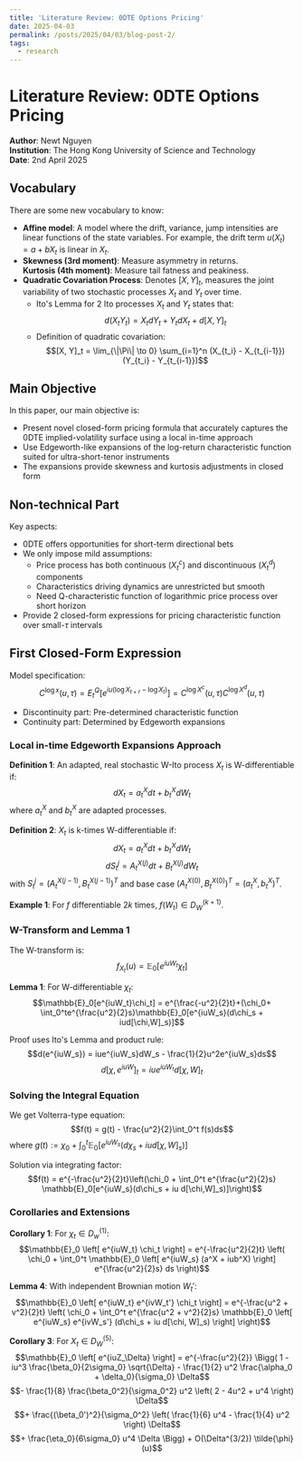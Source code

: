 ```yaml
---
title: 'Literature Review: 0DTE Options Pricing'
date: 2025-04-03
permalink: /posts/2025/04/03/blog-post-2/
tags:
  - research
---
```


# Literature Review: 0DTE Options Pricing
**Author**: Newt Nguyen  
**Institution**: The Hong Kong University of Science and Technology  
**Date**: 2nd April 2025  

## Vocabulary

There are some new vocabulary to know:
- **Affine model**: A model where the drift, variance, jump intensities are linear functions of the state variables. For example, the drift term $u(X_t) = a + bX_t$ is linear in $X_t$.
- **Skewness (3rd moment)**: Measure asymmetry in returns.  
  **Kurtosis (4th moment)**: Measure tail fatness and peakiness.
- **Quadratic Covariation Process**: Denotes $[X, Y]_t$, measures the joint variability of two stochastic processes $X_t$ and $Y_t$ over time.
  - Ito's Lemma for 2 Ito processes $X_t$ and $Y_t$ states that:
    $$d(X_tY_t) = X_tdY_t + Y_tdX_t + d[X, Y]_t$$
  - Definition of quadratic covariation:
    $$[X, Y]_t = \lim_{\|\Pi\| \to 0} \sum_{i=1}^n (X_{t_i} - X_{t_{i-1}})(Y_{t_i} - Y_{t_{i-1}})$$

## Main Objective

In this paper, our main objective is:
- Present novel closed-form pricing formula that accurately captures the 0DTE implied-volatility surface using a local in-time approach
- Use Edgeworth-like expansions of the log-return characteristic function suited for ultra-short-tenor instruments
- The expansions provide skewness and kurtosis adjustments in closed form

## Non-technical Part

Key aspects:
- 0DTE offers opportunities for short-term directional bets
- We only impose mild assumptions:
  - Price process has both continuous ($X_t^c$) and discontinuous ($X_t^d$) components
  - Characteristics driving dynamics are unrestricted but smooth
  - Need Q-characteristic function of logarithmic price process over short horizon
- Provide 2 closed-form expressions for pricing characteristic function over small-$\tau$ intervals

## First Closed-Form Expression

Model specification:
$$C^{\log x}(u, \tau) = E_t^Q[e^{iu(\log X_{t+r} - \log X_t)}] = C^{\log X^c}(u, \tau)C^{\log X^d}(u, \tau)$$

- Discontinuity part: Pre-determined characteristic function
- Continuity part: Determined by Edgeworth expansions

### Local in-time Edgeworth Expansions Approach

**Definition 1**: An adapted, real stochastic W-Ito process $X_t$ is W-differentiable if:
$$dX_t = a_t^Xdt + b_t^XdW_t$$
where $a_t^X$ and $b_t^X$ are adapted processes.

**Definition 2**: $X_t$ is k-times W-differentiable if:
$$dX_t = a_t^Xdt + b_t^XdW_t$$
$$dS_t^j = A_t^{X(j)}dt + B_t^{X(j)}dW_t$$
with $S_t^{j} = (A_t^{X(j - 1)}, B_t^{X(j - 1)})^T$ and base case $(A_t^{X(0)}, B_t^{X(0)})^T = (a_t^X, b_t^X)^T$.

**Example 1**: For $f$ differentiable $2k$ times, $f(W_t) \in D_W^{(k + 1)}$.

### W-Transform and Lemma 1

The W-transform is:
$$f_{X_t}(u) = \mathbb{E}_0[e^{iuW_t}\chi_t]$$

**Lemma 1**: For W-differentiable $\chi_t$:
$$\mathbb{E}_0[e^{iuW_t}\chi_t] = e^{\frac{-u^2}{2}t}+(\chi_0+ \int_0^te^{\frac{u^2}{2}s}\mathbb{E}_0[e^{iuW_s}(d\chi_s + iud[\chi,W]_s)]$$

Proof uses Ito's Lemma and product rule:
$$d(e^{iuW_s}) = iue^{iuW_s}dW_s - \frac{1}{2}u^2e^{iuW_s}ds$$
$$d[\chi,e^{iuW}]_t = iue^{iuW_t}d[\chi,W]_t$$

### Solving the Integral Equation

We get Volterra-type equation:
$$f(t) = g(t) - \frac{u^2}{2}\int_0^t f(s)ds$$
where $g(t) := \chi_0 + \int_0^t \mathbb{E}_0[e^{iuW_s}(d\chi_s + iu d[\chi,W]_s)]$

Solution via integrating factor:
$$f(t) = e^{-\frac{u^2}{2}t}\left(\chi_0 + \int_0^t e^{\frac{u^2}{2}s} \mathbb{E}_0[e^{iuW_s}(d\chi_s + iu d[\chi,W]_s)]\right)$$

### Corollaries and Extensions

**Corollary 1**: For $\chi_t \in D_w^{(1)}$:
$$\mathbb{E}_0 \left[ e^{iuW_t} \chi_t \right] = e^{-\frac{u^2}{2}t} \left( \chi_0 + \int_0^t \mathbb{E}_0 \left[ e^{iuW_s} (a^X + iub^X) \right] e^{\frac{u^2}{2}s} ds \right)$$

**Lemma 4**: With independent Brownian motion $W_t'$:
$$\mathbb{E}_0 \left[ e^{iuW_t} e^{ivW_t'} \chi_t \right] = e^{-\frac{u^2 + v^2}{2}t} \left( \chi_0 + \int_0^t e^{\frac{u^2 + v^2}{2}s} \mathbb{E}_0 \left[ e^{iuW_s} e^{ivW_s'} (d\chi_s + iu d[\chi, W]_s) \right] \right)$$

**Corollary 3**: For $X_t \in D_W^{(5)}$:
$$\mathbb{E}_0 \left[ e^{iuZ_\Delta} \right] = e^{-\frac{u^2}{2}} \Bigg( 1 - iu^3 \frac{\beta_0}{2\sigma_0} \sqrt{\Delta} - \frac{1}{2} u^2 \frac{\alpha_0 + \delta_0}{\sigma_0} \Delta$$
$$- \frac{1}{8} \frac{\beta_0^2}{\sigma_0^2} u^2 \left( 2 - 4u^2 + u^4 \right) \Delta$$
$$+ \frac{(\beta_0')^2}{\sigma_0^2} \left( \frac{1}{6} u^4 - \frac{1}{4} u^2 \right) \Delta$$
$$+ \frac{\eta_0}{6\sigma_0} u^4 \Delta \Bigg) + O(\Delta^{3/2}) \tilde{\phi}(u)$$